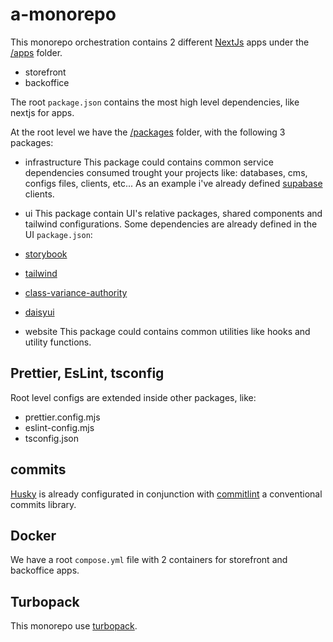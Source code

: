 # a-monorepo

This monorepo orchestration contains 2 different [NextJs](https://nextjs.org/) apps under the [/apps](a-monorepo/blob/main/apps) folder.

- storefront
- backoffice

The root `package.json` contains the most high level dependencies, like nextjs for apps.

At the root level we have the [/packages](a-monorepo/blob/main/packages) folder, with the following 3 packages:
- infrastructure
This package could contains common service dependencies consumed trought your projects like:
databases, cms, configs files, clients, etc...
As an example i've already defined [supabase](https://supabase.com/) clients.

- ui
This package contain UI's relative packages, shared components and tailwind configurations.
Some dependencies are already defined in the UI `package.json`:
- [storybook](https://storybook.js.org/)
- [tailwind](https://tailwindcss.com/)
- [class-variance-authority](https://cva.style/docs)
- [daisyui](https://daisyui.com/)

- website
This package could contains common utilities like hooks and utility functions.

## Prettier, EsLint, tsconfig
Root level configs are extended inside other packages, like:
- prettier.config.mjs
- eslint-config.mjs
- tsconfig.json

## commits
[Husky](https://typicode.github.io/husky/) is already configurated in conjunction with [commitlint](https://github.com/conventional-changelog/commitlint) a conventional commits library.

## Docker
We have a root `compose.yml` file with 2 containers for storefront and backoffice apps.

## Turbopack
This monorepo use [turbopack](https://turbo.build/pack).